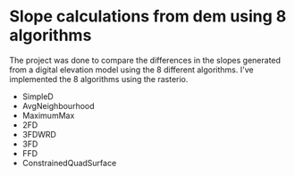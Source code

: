 # Slope calculations from dem using 8 algorithms
The project was done to compare the differences in the slopes generated from a digital elevation model using the 8 different algorithms. I've implemented the 8 algorithms using the rasterio.

+ SimpleD
+ AvgNeighbourhood
+ MaximumMax
+ 2FD
+ 3FDWRD
+ 3FD
+ FFD
+ ConstrainedQuadSurface
